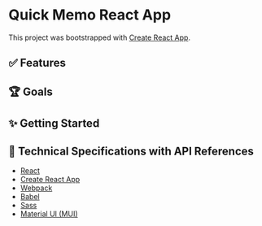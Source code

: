 # Quick Memo React App

This project was bootstrapped with [Create React App](https://github.com/facebook/create-react-app).


## ✅ Features

## 🏆 Goals

## ✨ Getting Started

## 🔧 Technical Specifications with API References
- <a href="https://reactjs.org/"> React</a>
- <a href="https://reactjs.org/docs/create-a-new-react-app.html#gatsby-focus-wrapper"> Create React App</a>
- <a href="https://webpack.js.org/"> Webpack</a>
- <a href="https://babeljs.io/"> Babel</a>
- <a href="https://sass-lang.com/documentation/"> Sass</a>
- <a href="https://mui.com/material-ui/"> Material UI (MUI)</a>